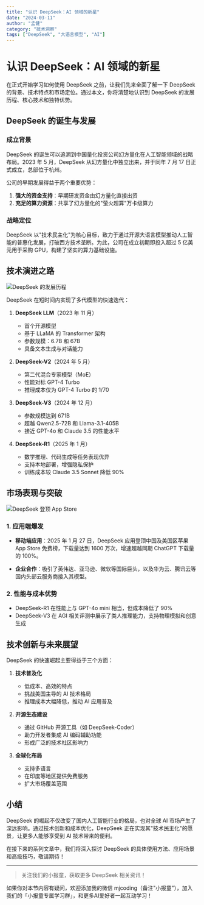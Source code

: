 ```yaml
---
title: "认识 DeepSeek：AI 领域的新星"
date: "2024-03-11"
author: "孟健"
category: "技术洞察"
tags: ["DeepSeek", "大语言模型", "AI"]
---
```


# 认识 DeepSeek：AI 领域的新星

在正式开始学习如何使用 DeepSeek 之前，让我们先来全面了解一下 DeepSeek 的背景、技术特点和市场定位。通过本文，你将清楚地认识到 DeepSeek 的发展历程、核心技术和独特优势。

## DeepSeek 的诞生与发展

### 成立背景

DeepSeek 的诞生可以追溯到中国量化投资公司幻方量化在人工智能领域的战略布局。2023 年 5 月，DeepSeek 从幻方量化中独立出来，并于同年 7 月 17 日正式成立，总部位于杭州。

公司的早期发展得益于两个重要优势：
1. **强大的资金支持**：早期研发资金由幻方量化直接出资
2. **充足的算力资源**：共享了幻方量化的"萤火超算"万卡级算力

### 战略定位

DeepSeek 以"技术民主化"为核心目标，致力于通过开源大语言模型推动人工智能的普惠化发展，打破西方技术垄断。为此，公司在成立初期即投入超过 5 亿美元用于采购 GPU，构建了坚实的算力基础设施。

## 技术演进之路

![DeepSeek 的发展历程](images/page_17_img_1.png)

DeepSeek 在短时间内实现了多代模型的快速迭代：

1. **DeepSeek LLM**（2023 年 11 月）
   - 首个开源模型
   - 基于 LLaMA 的 Transformer 架构
   - 参数规模：6.7B 和 67B
   - 具备文本生成与对话能力

2. **DeepSeek-V2**（2024 年 5 月）
   - 第二代混合专家模型（MoE）
   - 性能对标 GPT-4 Turbo
   - 推理成本仅为 GPT-4 Turbo 的 1/70

3. **DeepSeek-V3**（2024 年 12 月）
   - 参数规模达到 671B
   - 超越 Qwen2.5-72B 和 Llama-3.1-405B
   - 接近 GPT-4o 和 Claude 3.5 的性能水平

4. **DeepSeek-R1**（2025 年 1 月）
   - 数学推理、代码生成等任务表现优异
   - 支持本地部署，增强隐私保护
   - 训练成本较 Claude 3.5 Sonnet 降低 90%

## 市场表现与突破

![DeepSeek 登顶 App Store](images/page_18_img_1.png)

### 1. 应用端爆发

- **移动端应用**：2025 年 1 月 27 日，DeepSeek 应用登顶中国及美国区苹果 App Store 免费榜，下载量达到 1600 万次，增速超越同期 ChatGPT 下载量的 100%。

- **企业合作**：吸引了英伟达、亚马逊、微软等国际巨头，以及华为云、腾讯云等国内头部云服务商接入其模型。

### 2. 性能与成本优势

- DeepSeek-R1 在性能上与 GPT-4o mini 相当，但成本降低了 90%
- DeepSeek-V3 在 AGI 相关评测中展示了类人推理能力，支持物理模拟和创意生成

## 技术创新与未来展望

DeepSeek 的快速崛起主要得益于三个方面：

1. **技术普及化**
   - 低成本、高效的特点
   - 挑战美国主导的 AI 技术格局
   - 推理成本大幅降低，推动 AI 应用普及

2. **开源生态建设**
   - 通过 GitHub 开源工具（如 DeepSeek-Coder）
   - 助力开发者集成 AI 编码辅助功能
   - 形成广泛的技术社区影响力

3. **全球化布局**
   - 支持多语言
   - 在印度等地区提供免费服务
   - 扩大市场覆盖范围

## 小结

DeepSeek 的崛起不仅改变了国内人工智能行业的格局，也对全球 AI 市场产生了深远影响。通过技术创新和成本优化，DeepSeek 正在实现其"技术民主化"的愿景，让更多人能够享受到 AI 技术带来的便利。

在接下来的系列文章中，我们将深入探讨 DeepSeek 的具体使用方法、应用场景和高级技巧，敬请期待！

---

> 关注我们的小报童，获取更多 DeepSeek 相关资讯！ 

如果你对本节内容有疑问，欢迎添加我的微信 mjcoding（备注"小报童"），加入我们的「小报童专属学习群」，和更多AI爱好者一起互动学习！ 